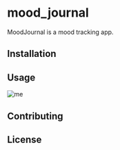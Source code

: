 # mood_journal

MoodJournal is a mood tracking app.
## Installation



## Usage

![me](https://github.com/emilbaoquocle/mood_journal/blob/master/assets/demo.gif)

## Contributing

## License
